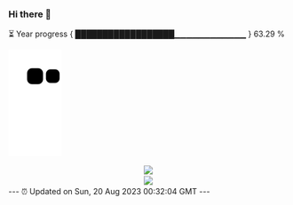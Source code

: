 ### Hi there 👋
⏳ Year progress { ██████████████████▁▁▁▁▁▁▁▁▁▁▁▁ } 63.29 %

![](https://raw.githubusercontent.com/Swiftie13st/Swiftie13st/main/assets/github-contribution-grid-snake.svg)


<div align="center"> <img src="https://metrics.lecoq.io/Swiftie13st?template=classic&config.timezone=Asia%2FShanghai"> </div>

<div align="center"> <img src="https://github-readme-streak-stats.herokuapp.com/?user=Swiftie13st" /> </div>
---
⏰ Updated on Sun, 20 Aug 2023 00:32:04 GMT
---

